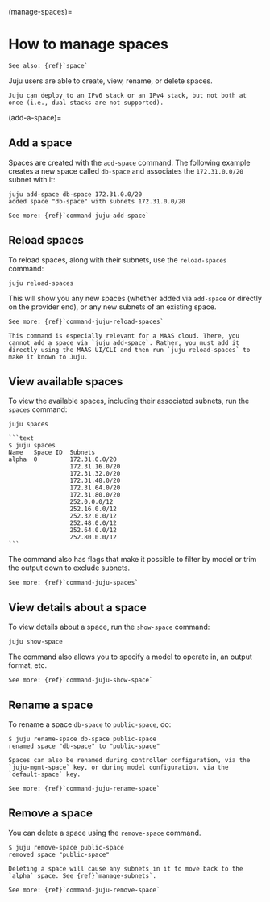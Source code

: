 (manage-spaces)=
# How to manage spaces

```{ibnote}
See also: {ref}`space`
```

Juju users are able to create, view, rename, or delete spaces.

```{caution}
Juju can deploy to an IPv6 stack or an IPv4 stack, but not both at once (i.e., dual stacks are not supported).
```

(add-a-space)=
## Add a space

Spaces are created with the `add-space` command. The following example creates a new space called `db-space` and associates the `172.31.0.0/20` subnet with it:

``` text
juju add-space db-space 172.31.0.0/20
added space "db-space" with subnets 172.31.0.0/20
```

```{ibnote}
See more: {ref}`command-juju-add-space`
```

## Reload spaces

To reload spaces, along with their subnets, use the `reload-spaces` command:

```text
juju reload-spaces
```

This will show you any new spaces (whether added via `add-space` or directly on the provider end), or any new subnets of an existing space.

```{ibnote}
See more: {ref}`command-juju-reload-spaces`
```

```{important}
This command is especially relevant for a MAAS cloud. There, you cannot add a space via `juju add-space`. Rather, you must add it directly using the MAAS UI/CLI and then run `juju reload-spaces` to make it known to Juju.
```

## View  available spaces

To view the available spaces, including their associated subnets, run the `spaces` command:

```text
juju spaces
```

````{dropdown} Example output
```text
$ juju spaces
Name   Space ID  Subnets
alpha  0         172.31.0.0/20
                 172.31.16.0/20
                 172.31.32.0/20
                 172.31.48.0/20
                 172.31.64.0/20
                 172.31.80.0/20
                 252.0.0.0/12
                 252.16.0.0/12
                 252.32.0.0/12
                 252.48.0.0/12
                 252.64.0.0/12
                 252.80.0.0/12
```
````

The command also has flags that make it possible to filter by model or trim the output down to exclude subnets.

```{ibnote}
See more: {ref}`command-juju-spaces`
```

## View details about a space

To view details about a space, run the `show-space` command:

```text
juju show-space
```

The command also allows you to specify a model to operate in, an output format, etc.

```{ibnote}
See more: {ref}`command-juju-show-space`
```

## Rename a space

To rename a space `db-space` to `public-space`, do:

```text
$ juju rename-space db-space public-space
renamed space "db-space" to "public-space"
```

```{important}
Spaces can also be renamed during controller configuration, via the `juju-mgmt-space` key, or during model configuration, via the `default-space` key.
```

```{ibnote}
See more: {ref}`command-juju-rename-space`
```

## Remove a space

You can delete a space using the `remove-space` command.

```text
$ juju remove-space public-space
removed space "public-space"
```

```{important}
Deleting a space will cause any subnets in it to move back to the `alpha` space. See {ref}`manage-subnets`.
```

```{ibnote}
See more: {ref}`command-juju-remove-space`
```

